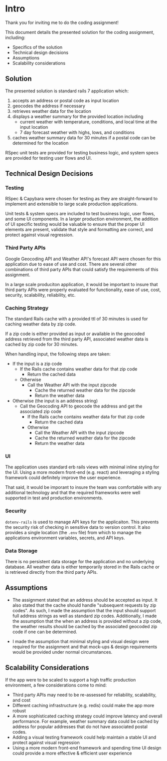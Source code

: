 # Intro

Thank you for inviting me to do the coding assignment!

This document details the presented solution for the coding assignment, including:
 - Specifics of the solution
 - Technical design decisions
 - Assumptions
 - Scalability considerations

## Solution

The presented solution is standard rails 7 application which:
1. accepts an address or postal code as input location
2. geocodes the address if necessary
3. retrieves weather data for the location
4. displays a weather summary for the provided location including
   - current weather with temperature, conditions, and local time at the input location
   - 7 day forecast weather with highs, lows, and conditions
5. caches weather summary data for 30 minutes if a postal code can be determined for the location

RSpec unit tests are provided for testing business logic, and system specs are provided for testing user flows and UI.

## Technical Design Decisions

### **Testing**
RSpec & Capybara were chosen for testing as they are straight-forward to implement and extensible to large scale production applications.  

Unit tests & system specs are included to test business logic, user flows, and some UI components.  In a larger production environment, the addition of UI specific testing would be valuable to ensure that the proper UI elements are present, validate that style and formatting are correct, and protect against visual regression.

### **Third Party APIs**
Google Geocoding API and Weather API's forecast API were chosen for this application due to ease of use and cost.  There are several other combinations of third party APIs that could satisfy the requirements of this assignment.  

In a large scale produciton application, it would be important to insure that third party APIs were properly evaluated for functionality, ease of use, cost, security, scalability, reliability, etc.

### **Caching Strategy**

The standard Rails cache with a provided ttl of 30 minutes is used for caching weather data by zip code.

If a zip code is either provided as input or available in the geocoded address retrieved from the third party API, associated weather data is cached by zip code for 30 minutes.

When handling input, the following steps are taken:
- If the input is a zip code
   - If the Rails cache contains weather data for that zip code
      - Return the cached data
   - Otherwise
      - Call the Weather API with the input zipcode
         - Cache the returned weather data for the zipcode
         - Return the weather data
- Otherwise (the input is an address string)
   - Call the Geocoding API to geocode the address and get the associated zip code
     - If the Rails cache contains weather data for that zip code
        - Return the cached data
     - Otherwise
        - Call the Weather API with the input zipcode
        - Cache the returned weather data for the zipcode
        - Return the weather data

### **UI**
The application uses standard erb rails views with minimal inline styling for the UI.  Using a more modern front-end (e.g. react) and leveraging a styling framework could definitely improve the user experience.  

That said, it would be imporant to insure the team was comfortable with any additional technology and that the required frameworks were well supported in test and production environments.

### **Security**

`dotenv-rails` is used to manage API keys for the applicaiton.  This prevents the security risk of checking in sensitive data to version control.  It also provides a single location (the `.env` file) from which to manage the applications environment variables, secrets, and API keys.

### **Data Storage**

There is no persistent data storage for the application and no underlying database.  All weather data is either temporarily stored in the Rails cache or is retrieved directly from the third party APIs.  

## Assumptions

- The assignment stated that an address should be accepted as input.  It also stated that the cache should handle "subsequent requests by zip codes".  As such, I made the assumption that the input should support full address strings as well as standard zip codes.  Additionally, I made the assumption that the when an address is provided without a zip code, the weather results should be cached by the associated geocoded zip code if one can be determined.

- I made the assumption that minimal styling and visual design were required for the assignment and that mock-ups & design requirements would be provided under normal circumstances.

## Scalability Considerations

If the app were to be scaled to support a high traffic production environment, a few considerations come to mind:
- Third party APIs may need to be re-assessed for reliability, scalability, and cost
- Different caching infrastructure (e.g. redis) could make the app more robust
- A more sophisticated caching strategy could improve latency and overall performance.  For example, weather summary data could be cached by address for popular addresses that do not have associated postal codes.
- Adding a visual testing framework could help maintain a stable UI and protect against visual regression
- Using a more modern front-end framework and spending time UI design could provide a more effective & efficient user experience
 